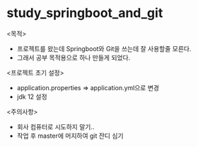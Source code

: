 # study_springboot_and_git
<목적>
- 프로젝트를 왔는데 Springboot와 Git을 쓰는데 잘 사용할줄 모른다.
- 그래서 공부 목적용으로 하나 만들게 되었다.

<프로젝트 초기 설정>
- application.properties => application.yml으로 변경
- jdk 12 설정

<주의사항>
- 회사 컴퓨터로 시도하지 말기..
- 작업 후 master에 머지하여 git 잔디 심기 

